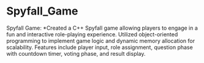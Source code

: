 # Spyfall_Game
Spyfall Game: *Created a C++ Spyfall game allowing players to engage in a fun and interactive role-playing experience. Utilized object-oriented programming to implement game logic and dynamic memory allocation for scalability. Features include player input, role assignment, question phase with countdown timer, voting phase, and result display.
